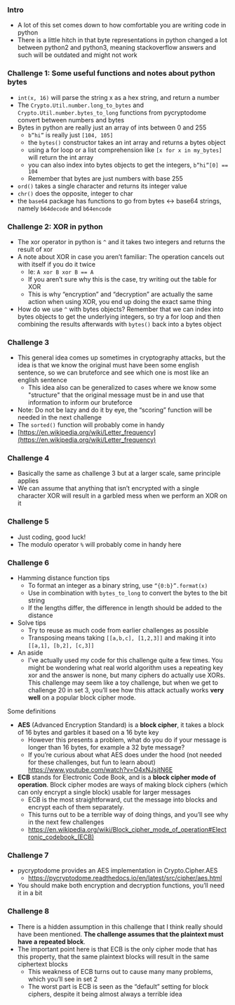 ### Intro
   * A lot of this set comes down to how comfortable you are writing code in python
   * There is a little hitch in that byte representations in python changed a lot between python2 and python3, meaning stackoverflow answers and such will be outdated and might not work

### Challenge 1: Some useful functions and notes about python bytes
   * `int(x, 16)` will parse the string x as a hex string, and return a number
   * The `Crypto.Util.number.long_to_bytes` and `Crypto.Util.number.bytes_to_long` functions from pycryptodome convert between numbers and bytes
   * Bytes in python are really just an array of ints between 0 and 255
      * `b”hi”` is really just `[104, 105]`
      * the `bytes()` constructor takes an int array and returns a bytes object
      * using a for loop or a list comprehension like `[x for x in my_bytes]` will return the int array
      * you can also index into bytes objects to get the integers, `b”hi”[0] == 104`
      * Remember that bytes are just numbers with base 255
   * `ord()` takes a single character and returns its integer value
   * `chr()` does the opposite, integer to char
   * the `base64` package has functions to go from bytes <-> base64 strings, namely `b64decode` and `b64encode`

### Challenge 2: XOR in python
   * The xor operator in python is `^` and it takes two integers and returns the result of xor
   * A note about XOR in case you aren’t familiar: The operation cancels out with itself if you do it twice
      * Ie: `A xor B xor B == A`
      * If you aren’t sure why this is the case, try writing out the table for XOR
      * This is why “encryption” and “decryption” are actually the same action when using XOR, you end up doing the exact same thing
   * How do we use `^` with bytes objects? Remember that we can index into bytes objects to get the underlying integers, so try a for loop and then combining the results afterwards with `bytes()` back into a bytes object

### Challenge 3
   * This general idea comes up sometimes in cryptography attacks, but the idea is that we know the original must have been some english sentence, so we can bruteforce and see which one is most like an english sentence
      * This idea also can be generalized to cases where we know some "structure" that the original message must be in and use that information to inform our bruteforce
   * Note: Do not be lazy and do it by eye, the “scoring” function will be needed in the next challenge
   * The `sorted()` function will probably come in handy
   * [https://en.wikipedia.org/wiki/Letter_frequency](https://en.wikipedia.org/wiki/Letter_frequency)

### Challenge 4
   * Basically the same as challenge 3 but at a larger scale, same principle applies
   * We can assume that anything that isn’t encrypted with a single character XOR will result in a garbled mess when we perform an XOR on it

### Challenge 5
   * Just coding, good luck!
   * The modulo operator `%` will probably come in handy here

### Challenge 6
   * Hamming distance function tips
      * To format an integer as a binary string, use `“{0:b}”.format(x)`
      * Use in combination with `bytes_to_long` to convert the bytes to the bit string
      * If the lengths differ, the difference in length should be added to the distance
   * Solve tips
      * Try to reuse as much code from earlier challenges as possible
      * Transposing means taking `[[a,b,c], [1,2,3]]` and making it into `[[a,1], [b,2], [c,3]]`
   * An aside
      * I’ve actually used my code for this challenge quite a few times. You might be wondering what real world algorithm uses a repeating key xor and the answer is none, but many ciphers do actually use XORs. This challenge may seem like a toy challenge, but when we get to challenge 20 in set 3, you’ll see how this attack actually works **very well** on a popular block cipher mode.

Some definitions
* **AES** (Advanced Encryption Standard) is a **block cipher**, it takes a block of 16 bytes and garbles it based on a 16 byte key
   * However this presents a problem, what do you do if your message is longer than 16 bytes, for example a 32 byte message?
   * If you’re curious about what AES does under the hood (not needed for these challenges, but fun to learn about) https://www.youtube.com/watch?v=O4xNJsjtN6E
* **ECB** stands for Electronic Code Book, and is a **block cipher mode of operation**. Block cipher modes are ways of making block ciphers (which can only encrypt a single block) usable for larger messages
   * ECB is the most straightforward, cut the message into blocks and encrypt each of them separately.
   * This turns out to be a terrible way of doing things, and you’ll see why in the next few challenges
   * https://en.wikipedia.org/wiki/Block_cipher_mode_of_operation#Electronic_codebook_(ECB)
  
### Challenge 7

   * pycryptodome provides an AES implementation in Crypto.Cipher.AES
      * https://pycryptodome.readthedocs.io/en/latest/src/cipher/aes.html
   * You should make both encryption and decryption functions, you’ll need it in a bit
  
### Challenge 8
   * There is a hidden assumption in this challenge that I think really should have been mentioned. **The challenge assumes that the plaintext must have a repeated block**. 
   * The important point here is that ECB is the only cipher mode that has this property, that the same plaintext blocks will result in the same ciphertext blocks
      * This weakness of ECB turns out to cause many many problems, which you’ll see in set 2
      * The worst part is ECB is seen as the “default” setting for block ciphers, despite it being almost always a terrible idea